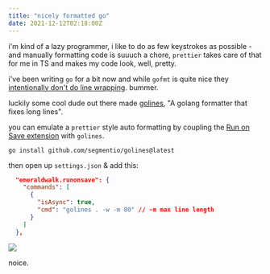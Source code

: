 ```yaml
---
title: "nicely formatted go"
date: 2021-12-12T02:18:00Z
---
```


i'm kind of a lazy programmer, i like to do as few keystrokes as possible - and manually formatting code is suuuch a chore,
`prettier` takes care of that for me in TS and makes my code look, well, pretty.

i've been writing `go` for a bit now and while `gofmt` is quite nice they [intentionally don't do line wrapping](https://github.com/golang/go/issues/11915).
bummer.

luckily some cool dude out there made [golines](https://github.com/segmentio/golines), "A golang formatter that fixes long lines".

you can emulate a `prettier` style auto formatting by coupling the [Run on Save extension](https://marketplace.visualstudio.com/items?itemName=emeraldwalk.RunOnSave) with `golines`.

```shell
go install github.com/segmentio/golines@latest
```

then open up `settings.json` & add this:

```json
  "emeraldwalk.runonsave": {
    "commands": [
      {
        "isAsync": true,
        "cmd": "golines . -w -m 80" // -m max line length
      }
    ]
  },
```


![](https://ftp.cass.si/6740jmt83.png)


noice.


